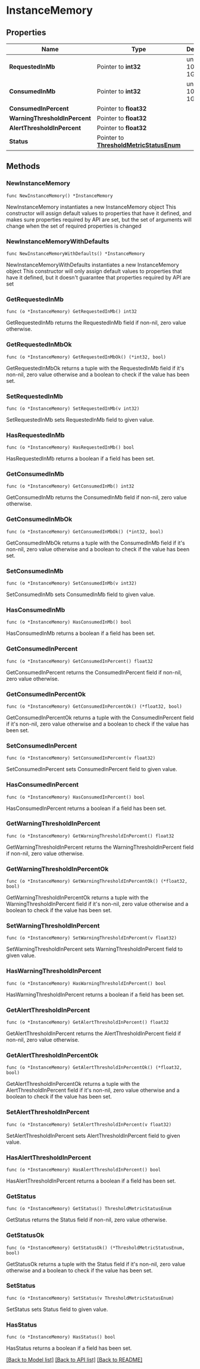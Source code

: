 # InstanceMemory

## Properties

Name | Type | Description | Notes
------------ | ------------- | ------------- | -------------
**RequestedInMb** | Pointer to **int32** | unit is MB. 1024 MB &#x3D; 1GB. | [optional] 
**ConsumedInMb** | Pointer to **int32** | unit is MB. 1024 MB &#x3D; 1GB. | [optional] 
**ConsumedInPercent** | Pointer to **float32** |  | [optional] 
**WarningThresholdInPercent** | Pointer to **float32** |  | [optional] 
**AlertThresholdInPercent** | Pointer to **float32** |  | [optional] 
**Status** | Pointer to [**ThresholdMetricStatusEnum**](ThresholdMetricStatusEnum.md) |  | [optional] 

## Methods

### NewInstanceMemory

`func NewInstanceMemory() *InstanceMemory`

NewInstanceMemory instantiates a new InstanceMemory object
This constructor will assign default values to properties that have it defined,
and makes sure properties required by API are set, but the set of arguments
will change when the set of required properties is changed

### NewInstanceMemoryWithDefaults

`func NewInstanceMemoryWithDefaults() *InstanceMemory`

NewInstanceMemoryWithDefaults instantiates a new InstanceMemory object
This constructor will only assign default values to properties that have it defined,
but it doesn't guarantee that properties required by API are set

### GetRequestedInMb

`func (o *InstanceMemory) GetRequestedInMb() int32`

GetRequestedInMb returns the RequestedInMb field if non-nil, zero value otherwise.

### GetRequestedInMbOk

`func (o *InstanceMemory) GetRequestedInMbOk() (*int32, bool)`

GetRequestedInMbOk returns a tuple with the RequestedInMb field if it's non-nil, zero value otherwise
and a boolean to check if the value has been set.

### SetRequestedInMb

`func (o *InstanceMemory) SetRequestedInMb(v int32)`

SetRequestedInMb sets RequestedInMb field to given value.

### HasRequestedInMb

`func (o *InstanceMemory) HasRequestedInMb() bool`

HasRequestedInMb returns a boolean if a field has been set.

### GetConsumedInMb

`func (o *InstanceMemory) GetConsumedInMb() int32`

GetConsumedInMb returns the ConsumedInMb field if non-nil, zero value otherwise.

### GetConsumedInMbOk

`func (o *InstanceMemory) GetConsumedInMbOk() (*int32, bool)`

GetConsumedInMbOk returns a tuple with the ConsumedInMb field if it's non-nil, zero value otherwise
and a boolean to check if the value has been set.

### SetConsumedInMb

`func (o *InstanceMemory) SetConsumedInMb(v int32)`

SetConsumedInMb sets ConsumedInMb field to given value.

### HasConsumedInMb

`func (o *InstanceMemory) HasConsumedInMb() bool`

HasConsumedInMb returns a boolean if a field has been set.

### GetConsumedInPercent

`func (o *InstanceMemory) GetConsumedInPercent() float32`

GetConsumedInPercent returns the ConsumedInPercent field if non-nil, zero value otherwise.

### GetConsumedInPercentOk

`func (o *InstanceMemory) GetConsumedInPercentOk() (*float32, bool)`

GetConsumedInPercentOk returns a tuple with the ConsumedInPercent field if it's non-nil, zero value otherwise
and a boolean to check if the value has been set.

### SetConsumedInPercent

`func (o *InstanceMemory) SetConsumedInPercent(v float32)`

SetConsumedInPercent sets ConsumedInPercent field to given value.

### HasConsumedInPercent

`func (o *InstanceMemory) HasConsumedInPercent() bool`

HasConsumedInPercent returns a boolean if a field has been set.

### GetWarningThresholdInPercent

`func (o *InstanceMemory) GetWarningThresholdInPercent() float32`

GetWarningThresholdInPercent returns the WarningThresholdInPercent field if non-nil, zero value otherwise.

### GetWarningThresholdInPercentOk

`func (o *InstanceMemory) GetWarningThresholdInPercentOk() (*float32, bool)`

GetWarningThresholdInPercentOk returns a tuple with the WarningThresholdInPercent field if it's non-nil, zero value otherwise
and a boolean to check if the value has been set.

### SetWarningThresholdInPercent

`func (o *InstanceMemory) SetWarningThresholdInPercent(v float32)`

SetWarningThresholdInPercent sets WarningThresholdInPercent field to given value.

### HasWarningThresholdInPercent

`func (o *InstanceMemory) HasWarningThresholdInPercent() bool`

HasWarningThresholdInPercent returns a boolean if a field has been set.

### GetAlertThresholdInPercent

`func (o *InstanceMemory) GetAlertThresholdInPercent() float32`

GetAlertThresholdInPercent returns the AlertThresholdInPercent field if non-nil, zero value otherwise.

### GetAlertThresholdInPercentOk

`func (o *InstanceMemory) GetAlertThresholdInPercentOk() (*float32, bool)`

GetAlertThresholdInPercentOk returns a tuple with the AlertThresholdInPercent field if it's non-nil, zero value otherwise
and a boolean to check if the value has been set.

### SetAlertThresholdInPercent

`func (o *InstanceMemory) SetAlertThresholdInPercent(v float32)`

SetAlertThresholdInPercent sets AlertThresholdInPercent field to given value.

### HasAlertThresholdInPercent

`func (o *InstanceMemory) HasAlertThresholdInPercent() bool`

HasAlertThresholdInPercent returns a boolean if a field has been set.

### GetStatus

`func (o *InstanceMemory) GetStatus() ThresholdMetricStatusEnum`

GetStatus returns the Status field if non-nil, zero value otherwise.

### GetStatusOk

`func (o *InstanceMemory) GetStatusOk() (*ThresholdMetricStatusEnum, bool)`

GetStatusOk returns a tuple with the Status field if it's non-nil, zero value otherwise
and a boolean to check if the value has been set.

### SetStatus

`func (o *InstanceMemory) SetStatus(v ThresholdMetricStatusEnum)`

SetStatus sets Status field to given value.

### HasStatus

`func (o *InstanceMemory) HasStatus() bool`

HasStatus returns a boolean if a field has been set.


[[Back to Model list]](../README.md#documentation-for-models) [[Back to API list]](../README.md#documentation-for-api-endpoints) [[Back to README]](../README.md)


